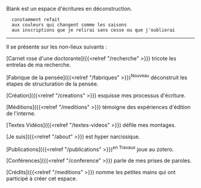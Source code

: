

Blank est un espace d'écritures en déconstruction.

      constamment refait
      aux couleurs qui changent comme les saisons
      aux inscriptions que je relirai sans cesse ou que j'oublierai

-----------

Il se présente sur les non-lieux suivants : 
<!--
[Blog]({{< relref "/blog" >}}) rassemble un ensemble de posts divers.
-->

[Carnet rose d'une doctorante]({{<relref "/recherche" >}}) tricote les entrelas de ma recherche. 

[Fabrique de la pensée]({{<relref "/fabriques" >}})<sup>Nouveau</sup> déconstruit les étapes de structuration de la pensée.

[Création]({{<relref "/creations" >}}) esquisse mes processus d'écriture. 

[Méditions]({{<relref "/meditions" >}}) témoigne des expériences d'édition de l'interne. 

[Textes Vidéos]({{<relref "/textes-videos" >}}) défile mes montages.

[Je suis]({{<relref "/about" >}}) est hyper narcissique. 

[Publications]({{<relref "/publications" >}})<sup>en Travaux</sup> joue au zotero.

[Conférences]({{<relref "/conference" >}}) parle de mes prises de paroles.

[Crédits]({{<relref "/meditions" >}}) nomme les petites mains qui ont participé à créer cet espace. 
